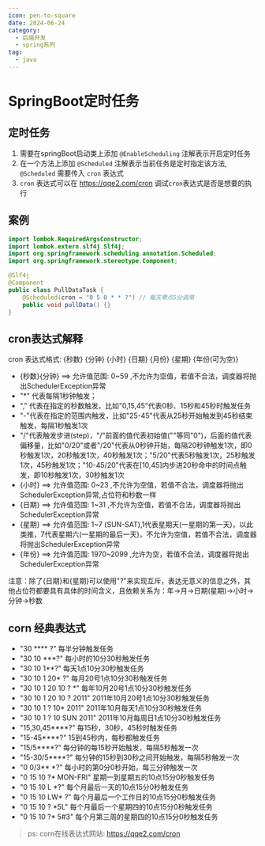 ```yaml
---
icon: pen-to-square
date: 2024-06-24
category:
  - 后端开发
  - spring系列
tag:
  - java
---
```

# SpringBoot定时任务

## 定时任务

1. 需要在springBoot启动类上添加 `@EnableScheduling`  注解表示开启定时任务
2. 在一个方法上添加 `@Scheduled` 注解表示当前任务是定时指定该方法, `@Scheduled` 需要传入 `cron` 表达式
3. `cron` 表达式可以在 <https://qqe2.com/cron> 调试`cron`表达式是否是想要的执行

## 案例

```java
import lombok.RequiredArgsConstructor;
import lombok.extern.slf4j.Slf4j;
import org.springframework.scheduling.annotation.Scheduled;
import org.springframework.stereotype.Component;

@Slf4j
@Component
public class PullDataTask {
    @Scheduled(cron = "0 5 0 * * ?") // 每天零点5分调用
    public void pullData() {}
}
```

## cron表达式解释

cron 表达式格式: {秒数} {分钟} {小时} {日期} {月份} {星期} {年份(可为空)}

- {秒数}{分钟} ==> 允许值范围: 0~59 ,不允许为空值，若值不合法，调度器将抛出SchedulerException异常
- "*" 代表每隔1秒钟触发；
- "," 代表在指定的秒数触发，比如"0,15,45"代表0秒、15秒和45秒时触发任务
- "-"代表在指定的范围内触发，比如"25-45"代表从25秒开始触发到45秒结束触发，每隔1秒触发1次
- "/"代表触发步进(step)，"/"前面的值代表初始值(""等同"0")，后面的值代表偏移量，比如"0/20"或者"/20"代表从0秒钟开始，每隔20秒钟触发1次，即0秒触发1次，20秒触发1次，40秒触发1次；"5/20"代表5秒触发1次，25秒触发1次，45秒触发1次；"10-45/20"代表在[10,45]内步进20秒命中的时间点触发，即10秒触发1次，30秒触发1次
- {小时} ==> 允许值范围: 0~23 ,不允许为空值，若值不合法，调度器将抛出SchedulerException异常,占位符和秒数一样
- {日期} ==> 允许值范围: 1~31 ,不允许为空值，若值不合法，调度器将抛出SchedulerException异常
- {星期} ==> 允许值范围: 1~7 (SUN-SAT),1代表星期天(一星期的第一天)，以此类推，7代表星期六(一星期的最后一天)，不允许为空值，若值不合法，调度器将抛出SchedulerException异常
- {年份} ==> 允许值范围: 1970~2099 ,允许为空，若值不合法，调度器将抛出SchedulerException异常

注意：除了{日期}和{星期}可以使用"?"来实现互斥，表达无意义的信息之外，其他占位符都要具有具体的时间含义，且依赖关系为：年->月->日期(星期)->小时->分钟->秒数

## corn 经典表达式

- "30 **** ?" 每半分钟触发任务
- "30 10 ***?" 每小时的10分30秒触发任务
- "30 10 1**?" 每天1点10分30秒触发任务
- "30 10 1 20* ?" 每月20号1点10分30秒触发任务
- "30 10 1 20 10 ? *" 每年10月20号1点10分30秒触发任务
- "30 10 1 20 10 ? 2011" 2011年10月20号1点10分30秒触发任务
- "30 10 1 ? 10* 2011" 2011年10月每天1点10分30秒触发任务
- "30 10 1 ? 10 SUN 2011" 2011年10月每周日1点10分30秒触发任务
- "15,30,45****?" 每15秒，30秒，45秒时触发任务
- "15-45****?" 15到45秒内，每秒都触发任务
- "15/5****?" 每分钟的每15秒开始触发，每隔5秒触发一次
- "15-30/5****?" 每分钟的15秒到30秒之间开始触发，每隔5秒触发一次
- "0 0/3** *?" 每小时的第0分0秒开始，每三分钟触发一次
- "0 15 10 ?* MON-FRI" 星期一到星期五的10点15分0秒触发任务
- "0 15 10 L *?" 每个月最后一天的10点15分0秒触发任务
- "0 15 10 LW* ?" 每个月最后一个工作日的10点15分0秒触发任务
- "0 15 10 ? *5L" 每个月最后一个星期四的10点15分0秒触发任务
- "0 15 10 ?* 5#3" 每个月第三周的星期四的10点15分0秒触发任务

> ps: corn在线表达式网站: <https://qqe2.com/cron>
